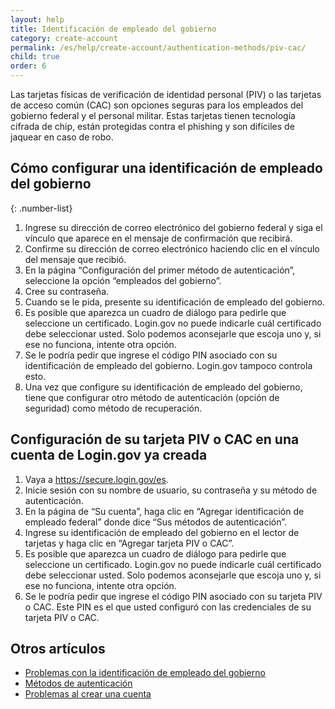 ```yaml
---
layout: help
title: Identificación de empleado del gobierno
category: create-account
permalink: /es/help/create-account/authentication-methods/piv-cac/
child: true
order: 6
---
```


Las tarjetas físicas de verificación de identidad personal (PIV) o las tarjetas de acceso común (CAC) son opciones seguras para los empleados del gobierno federal y el personal militar. Estas tarjetas tienen tecnología cifrada de chip, están protegidas contra el phishing y son difíciles de jaquear en caso de robo.

## Cómo configurar una identificación de empleado del gobierno

{: .number-list}

1. Ingrese su dirección de correo electrónico del gobierno federal y siga el vínculo que aparece en el mensaje de confirmación que recibirá.
2. Confirme su dirección de correo electrónico haciendo clic en el vínculo del mensaje que recibió.
3. En la página “Configuración del primer método de autenticación”, seleccione la opción “empleados del gobierno”.
4. Cree su contraseña.
5. Cuando se le pida, presente su identificación de empleado del gobierno.
6. Es posible que aparezca un cuadro de diálogo para pedirle que seleccione un certificado. Login.gov no puede indicarle cuál certificado debe seleccionar usted. Solo podemos aconsejarle que escoja uno y, si ese no funciona, intente otra opción.
7. Se le podría pedir que ingrese el código PIN asociado con su identificación de empleado del gobierno. Login.gov tampoco controla esto.
8. Una vez que configure su identificación de empleado del gobierno, tiene que configurar otro método de autenticación (opción de seguridad) como método de recuperación.

## Configuración de su tarjeta PIV o CAC en una cuenta de Login.gov ya creada

1. Vaya a <https://secure.login.gov/es>.
2. Inicie sesión con su nombre de usuario, su contraseña y su método de autenticación.
3. En la página de “Su cuenta”, haga clic en “Agregar identificación de empleado federal” donde dice “Sus métodos de autenticación”.
4. Ingrese su identificación de empleado del gobierno en el lector de tarjetas y haga clic en “Agregar tarjeta PIV o CAC”.
5. Es posible que aparezca un cuadro de diálogo para pedirle que seleccione un certificado. Login.gov no puede indicarle cuál certificado debe seleccionar usted. Solo podemos aconsejarle que escoja uno y, si ese no funciona, intente otra opción.
6. Se le podría pedir que ingrese el código PIN asociado con su tarjeta PIV o CAC. Este PIN es el que usted configuró con las credenciales de su tarjeta PIV o CAC.

## Otros artículos

* [Problemas con la identificación de empleado del gobierno](/es/help/trouble-signing-in/authentication/issues-with-government-employee-id-piv-cac/)
* [Métodos de autenticación](/es/help/create-account/authentication-methods/)
* [Problemas al crear una cuenta](/es/help/create-account/issues-creating-an-account/)
